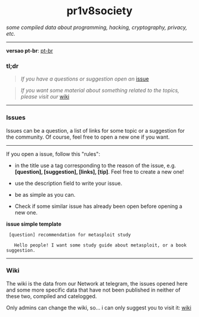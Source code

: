 <h1 align="center">pr1v8society</h1>

_some compiled data about programming, hacking, cryptography, privacy, etc._

----

**versao pt-br**: [pt-br](https://github.com/0xpr1v8/pr1v8society/blob/master/readme.ptbr.md)


### tl;dr

  > *If you have a questions or suggestion open an* [issue](https://github.com/0xpr1v8/pr1v8society/issues)
 
  > *If you want some material about something related to the topics, please visit our* [wiki](https://github.com/0xpr1v8/pr1v8society/wiki)

----

### Issues

  Issues can be a question, a list of links for some topic or a suggestion for the community. Of course, feel free to open a new one if you want.

---


  If you open a issue, follow this "rules":

  * in the title use a tag corresponding to the reason of the issue, e.g. **[question], [suggestion], [links], [tip]**. Feel free to create a new one!

  * use the description field to write your issue.
  
  * be as simple as you can.
  
  * Check if some similar issue has already been open before opening a new one.


 **issue simple template**
 
     [question] recommendation for metasploit study
   
       Hello people! I want some study guide about metasploit, or a book suggestion.
 
 
 ----
 
 ### Wiki
 
   The wiki is the data from our Network at telegram, the issues opened here and some more specific data that have not been published in neither of these two, compiled and catelogged.


   Only admins can change the wiki, so... i can only suggest you to visit it: [wiki](https://github.com/0xpr1v8/pr1v8society/wiki)
